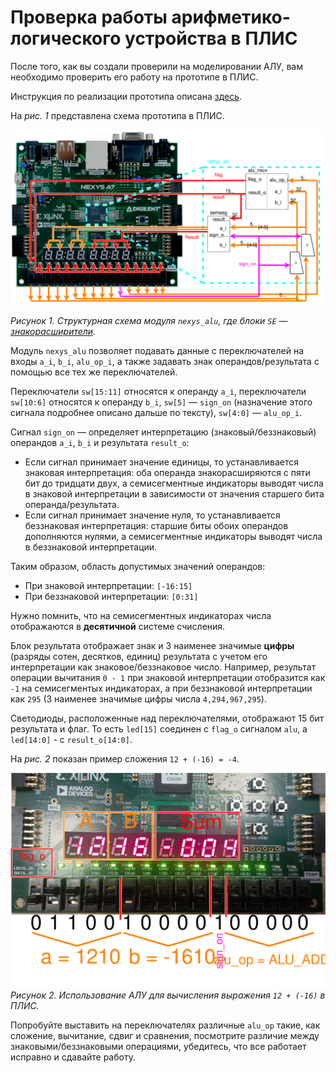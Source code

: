 # Проверка работы арифметико-логического устройства в ПЛИС

После того, как вы создали проверили на моделировании АЛУ,
вам необходимо проверить его работу на прототипе в ПЛИС.

Инструкция по реализации прототипа описана [здесь](../../../Vivado%20Basics/How%20to%20program%20an%20fpga%20board.md).

На _рис. 1_ представлена схема прототипа в ПЛИС.

![../../../.pic/Labs/board%20files/nexys_alu_structure.drawio.svg](../../../.pic/Labs/board%20files/nexys_alu_structure.drawio.svg)

_Рисунок 1. Структурная схема модуля `nexys_alu`, где блоки `SE` &mdash;
[знакорасширители](https://ru.wikipedia.org/wiki/Дополнительный_код#Расширение_знака)._

Модуль `nexys_alu` позволяет подавать данные с переключателей на входы `a_i`, `b_i`, `alu_op_i`,
а также задавать знак операндов/результата с помощью все тех же переключателей.

Переключатели `sw[15:11]` относятся к
операнду `a_i`, переключатели `sw[10:6]` относятся к операнду `b_i`, `sw[5]` &mdash; `sign_on`
(назначение этого сигнала подробнее описано дальше по тексту),
`sw[4:0]` &mdash; `alu_op_i`.

Сигнал `sign_on` &mdash; определяет интерпретацию (знаковый/беззнаковый) операндов `a_i`, `b_i`
и результата `result_o`:
-   Если сигнал принимает значение единицы, то устанавливается
    знаковая интерпретация: оба операнда знакорасширяются с пяти бит до тридцати двух,
    а семисегментные индикаторы выводят числа в знаковой интерпретации в зависимости от значения
    старшего бита операнда/результата.
-   Если сигнал принимает значение нуля, то устанавливается
    беззнаковая интерпретация: старшие биты обоих операндов дополняются нулями,
    а семисегментные индикаторы выводят числа в беззнаковой интерпретации.

Таким образом, область допустимых значений операндов:
-   При знаковой интерпретации: `[-16:15]`
-   При беззнаковой интерпретации: `[0:31]`

Нужно помнить, что на семисегментных индикаторах числа отображаются в
**десятичной** системе счисления.

Блок результата отображает знак и 3 наименее значимые
**цифры** (разряды сотен, десятков, единиц) результата с учетом его интерпретации как
знаковое/беззнаковое число. Например, результат операции вычитания `0 - 1` при знаковой
интерпретации отобразится как `-1` на семисегментых индикаторах, а при беззнаковой интерпретации
как `295` (3 наименее значимые цифры числа `4,294,967,295`).

Светодиоды, расположенные над переключателями, отображают 15 бит результата и флаг.
То есть `led[15]` соединен с `flag_o` сигналом `alu`, а `led[14:0]` - с `result_o[14:0]`.

На _рис. 2_ показан пример сложения `12 + (-16) = -4`.

![../../../.pic/Labs/board%20files/nexys_alu_12_plus_minus_16.drawio.svg](../../../.pic/Labs/board%20files/nexys_alu_12_plus_minus_16.drawio.svg)
_Рисунок 2. Использование АЛУ для вычисления выражения `12 + (-16)` в ПЛИС._

Попробуйте выставить на переключателях различные `alu_op` такие, как сложение, вычитание, сдвиг и
сравнения, посмотрите различие между знаковыми/беззнаковыми операциями, убедитесь,
что все работает исправно и сдавайте работу.
